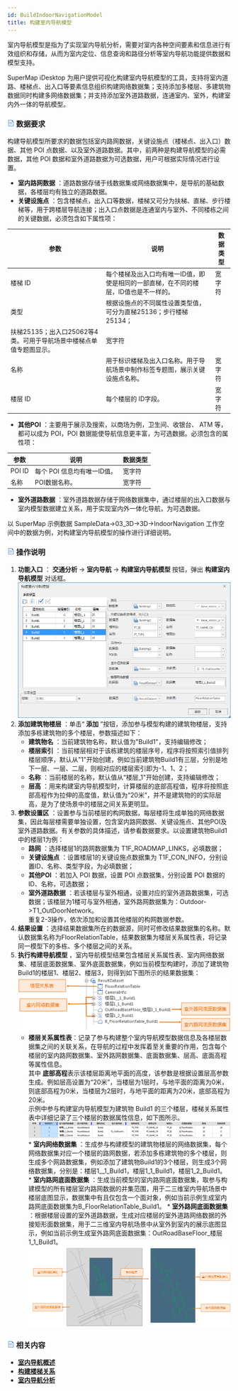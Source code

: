 ```yaml
---
id: BuildIndoorNavigationModel
title: 构建室内导航模型
---
```

室内导航模型是指为了实现室内导航分析，需要对室内各种空间要素和信息进行有效组织和存储，从而为室内定位、信息查询和路径分析等室内导航功能提供数据和模型支持。

SuperMap iDesktop 为用户提供可视化构建室内导航模型的工具，支持将室内道路、楼梯点、出入口等要素信息组织构建网络数据集；支持添加多楼层、多建筑物数据同时构建多网络数据集；并支持添加室外道路数据，连通室内、室外，构建室内外一体的导航模型。

### ![](../../img/read.gif) 数据要求

构建导航模型所要求的数据包括室内路网数据，关键设施点（楼梯点、出入口）数据、其他 POI
点数据、以及室外道路数据。其中，前两种是构建导航模型的必需数据，其他 POI 数据和室外道路数据为可选数据，用户可根据实际情况进行设置。

  * **室内路网数据** ：道路数据存储于线数据集或网络数据集中，是导航的基础数据，各楼层均有独立的道路数据。
  * **关键设施点** ：包含楼梯点，出入口等数据，楼梯又可分为扶梯、直梯、步行楼梯等，用于跨楼层导航连接；出入口点数据是连通室内与室外、不同楼栋之间的关键数据，必须包含如下属性项：

参数 | 说明 | 数据类型  
---|---|---  
楼梯 ID  | 每个楼梯及出入口均有唯一ID值，即使是相同的一部直梯，在不同的楼层，ID值也是不一样的。 | 宽字符  
类型 | 根据设施点的不同属性设置类型值，可分为直梯25136；步行楼梯 25134；
扶梯25135；出入口25062等4类。可用于导航场景中楼梯点单值专题图显示。 | 宽字符  
名称 | 用于标识楼梯及出入口名称。用于导航场景中制作标签专题图，展示关键设施点名称。 | 宽字符  
楼层 ID | 每个楼层的 ID字段。 | 宽字符  
 
  * **其他POI** ：主要用于展示及搜索，以商场为例，卫生间、收银台、 ATM 等，都可以成为 POI，POI 数据能使导航信息更丰富，为可选数据。必须包含的属性项：

参数 | 说明 | 数据类型  
---|---|---  
POI ID  | 每个 POI 信息均有唯一ID值。 | 宽字符  
名称 | POI数据名称。 | 宽字符  

  * **室外道路数据** ：室外道路数据存储于网络数据集中，通过楼层的出入口数据与室内模型数据建立关系，用于实现室内外一体化导航，为可选数据。

以 SuperMap 示例数据 SampleData->03_3D->3D->IndoorNavigation
工作空间中的数据为例，对构建室内导航模型的操作进行详细说明。

### ![](../../img/read.gif) 操作说明

  1. **功能入口** ： **交通分析** -> **室内导航** -> **构建室内导航模型** 按钮，弹出 **构建室内导航模型** 对话框。<br/>![](img/BuildIndoorNavigationModel.png)   
  2. **添加建筑物楼层** ：单击“ **添加** ”按钮，添加参与模型构建的建筑物楼层，支持添加多栋建筑物的多个楼层，参数描述如下： 
     * **建筑物名** ：当前建筑物名称，默认值为"Build1"，支持编辑修改；
     * **楼层索引** ：当前楼层相对于该栋建筑的楼层序号，程序将按照索引值排列楼层顺序，默认从"1"开始创建，例如当前建筑物Build1有三层，分别是地下一层、一层、二层，则相对应的楼层索引即为-1、1、2；
     * **名称** ：当前楼层的名称，默认值从“楼层_1"开始创建，支持编辑修改；
     * **层高** ：用来构建室内导航模型时，计算楼层的底部高程值，程序将按照底部高程作为拉伸的高度值，默认值为“20米”，并不是建筑物的的实际层高，是为了使场景中的楼层之间关系更明显。
  3. **参数设置区** ：设置参与当前楼层的构网数据，每层楼将生成单独的网络数据集，因此每层楼需要单独设置，包含室内路网数据、关键设施点、其他POI及室外道路数据。有关参数的具体描述，请参看数据要求。以设置建筑物Build1中的楼层1为例： 
     * **路网** ：选择楼层1的路网数据集为 T1F_ROADMAP_LINKS，必填数据；
     * **关键设施点** ：设置楼层1的关键设施点数据集为 T1F_CON_INFO，分别设置ID、名称、类型字段，为必填数据；
     * **其他POI** ：若加入 POI 数据，设置 POI 点数据集，分别设置 POI 数据的ID、名称，可选数据；
     * **室外道路数据** ：若该楼层与室外相通，设置对应的室外道路数据集，可选数据；该楼层为1楼可与室外相通，室外路网数据集为：Outdoor->T1_OutDoorNetwork。<br/>重复2-3操作，依次添加和设置其他楼层的构网数据参数。
  4. **结果设置** ：选择结果数据集所在的数据源，同时可修改结果数据集的名称。默认数据集名称为FloorRelationTable，结果数据集为楼层关系属性表，将记录同一模型下的多栋、多个楼层之间的关系。
  5. **执行构建导航模型** ，室内导航模型结果包含楼层关系属性表、室内网络数据集、楼层底面数据集、室外底面数据集，例如当前模型构建时，添加了建筑物Build1的楼层1、楼层2、楼层3，则得到如下图所示的结果数据集： <br/> ![](img/IndoorNavigationModelResult.png)   
     * **楼层关系属性表**：记录了参与构建整个室内导航模型数据信息及各楼层数据集之间的关联关系，在导航的过程中发挥着至关重要的作用，包含每个楼层的室内路网数据集、室外路网数据集、底面数据集、层高、底面高程等属性信息。 <br/>其中 **底部高程**表示该楼层距离地平面的高度，该参数是根据设置层高参数生成。例如层高设置为“20米”，当楼层为1层时，与地平面的距离为0米，则底部高程为0米，当楼层为2层时，与地平面的距离为20米，底部高程为20米。<br/>示例中参与构建室内导航模型为建筑物 Build1 的三个楼层，楼梯关系属性表中详细记录了三个楼层的数据属性信息，如下图所示。<br/>![](img/FloorRelationTable.png)  
    * **室内网络数据集** ：生成参与构建模型的建筑物楼层的网络数据集，每个网络数据集对应一个楼层的路网数据，若添加多栋建筑物的多个楼层，则生成多个网路数据集，例如添加了建筑物Build1的3个楼层，则生成3个网络数据集，分别是：楼层1__1_Build1，楼层1_1_Build1，楼层1_2_Build1。 
    * **室内路网底面数据集** ：生成当前模型的室内路网底面数据集，取参与构建模型的所有楼层室内路网数据的并集范围，用于二三维室内导航场景中楼层底图显示，数据集中有且仅包含一个面对象，例如当前示例生成室内路网底面数据集为B_FloorRelationTable_Build1。
    * **室外路网底面数据集** ：根据楼层设置的室外道路数据，生成对应楼层的室外道路网络数据的外接矩形面数据集，用于二三维室内导航场景中从室外到室内的展示底图显示，例如当前示例生成室外路网底面数据集：OutRoadBaseFloor_楼层1_1_Build1。<br/>![](img/BuildNetworkAfter.png)  

### ![](../../img/read.gif) 相关内容

  * [**室内导航概述**](IndoorNavigation)
  * [**构建楼梯关系**](BuildStairRelation)
  * [**室内导航分析**](IndoorNavigationAnalysis)



